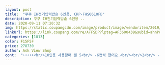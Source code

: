 ```yaml
---
layout: post 
title:  "쿠쿠 IH전기압력밥솥 6인용, CRP-FHS0610FD" 
description: 쿠쿠 IH전기압력밥솥 6인용 ..
date: 2020-09-11 07:20:32 
img: https://static.coupangcdn.com/image/product/image/vendoritem/2019/01/08/4104744157/13c6169c-4960-498e-9480-0c1b56a25a11.jpg 
linkUrl: https://link.coupang.com/re/AFFSDP?lptag=AF3600438&subid=ahnPublicAsk&pageKey=1133846821&itemId=2103125306&vendorItemId=4104744157&traceid=V0-113-32cc53fe430d359d 
categories: [1013] 
color: F15F5F 
price: 278730 
author: Ask View Shop 
cont:  "+++++<br/>10인용 사용할때 쌀 5<br/> -6컵씩 했어요.<br/><br/>2<br/> -3일씩 먹고 그랬는데.<br/>.<br/><br/>4인 가족인데 기존에 10인용 쓰다가 부담스러워서 6인용으로 바꿨더니 딱 맞네요.<br/><br/>6인용이라 내솥이 작아서 매일 밥을 해야겠어요.<br/><br/>감동 감동 ㅜㅜ 감사합니다!<br/>개봉 내솥이랑 뚜껑 분리해서 1차로 오일 사용해서 연마제 닦아 줬는데 아무것도 묻어나오지 않아서 안심.<br/><br/>고압이라 그런지 뚜껑 닫을때 조금 힘줘서 닫아야 하고, 닫을때 내부 공기가 빠지는 소리가 나요.<br/> 고압 기능 때문에 나타나는 증상이니 정상이라고 봐야겠죠?!<br/>고장없이 오래 사용하면 좋겠네요 )<br/>고화력이라 그런가요? 아랫쪽은 눌은밥이 되어있네요 ㅋ<br/>구매몇일댓읍니다 다른구매자분들께 조그만한도움이돼드려려구 사용 몇일후 후기남깁니다 일단배송은말할거없이 로켓이니빠르구요 예전에쿠첸밥솥을사용햇는데 수명이다되서 이번엔쿠쿠상품으로 구매해밧어요 역시 잘선택햇네요 이미지깔끔하고 음성엄청쎄련데게 듣기좋고요 밥맛최고예요 반질반질윤기돕니다 밥물만잘맞추면 진짜로밥잘되네요 ㅎ 자동세척 두번하고 밥졋어요 아무냄새도안납니다  울식구4인가족인데 6인용 이재품이딱입니다 넘만족합니다 ^<br/>그냥 백미로 밥하니까 눌은밥 안됐어요 ㅋㅋㅋ<br/>그래도 원터치 버튼식 분리보다는 다이얼 잠금이 더 밀폐력이 높을테니 고압 때문에 어쩔수 없는 디자인이지 않을까 생각되네요.<br/><br/>그래서 급하게 로켓으로 주문.<br/><br/>그리고 계속 비교하는게 미안하지만 x첸은 취사 작동시 팬 돌아가는 소리가 엄청 컸는데, 쿠쿠는 정말 조용하네요.<br/><br/>그리고 바로 저녁밥 짓기 해봄.<br/><br/>기능은 생각보다 간단하게 조작 가능하고, 음성안내가 친절하게 잘 나와요.<br/><br/>기능이 있어도 쓸줄모르니 이것 참 ㅋㅋㅋㅋㅋ<br/>기존에 쓰던 x첸은 음성 끄는게 없어서 디게 시끄러웠거든요.<br/><br/>다시 한 번 더 돌렸어요.<br/><br/>디자인 깔끔하고 좋고<br/>로켓와우 새벽배송인데 밤 11시 몇분에 배송해주셔서<br/>물론 나중에 익숙해지면 음성 안내가 귀찮고 시끄럽겠지만, 음성 볼륨 조절도 가능하고 끄기도 가능하니 좋아요.<br/><br/>박스에 손상된 부분도 없고 제품도 안전하게 도착, 감사해요 쿠팡맨.<br/><br/>받아서 자동세척 두 번 돌렸어요.<br/><br/>밥 맛도 괜찮았고 전반적으로 만족합니다.<br/><br/>밥솥은 한두해, 가끔 쓰는게 아니라 매일매일, 몇년을 사용하는 제품이니 가족에 건강이나 내구도, AS 등도 다 따지게 되는데,전체적으로 만족해요.<br/><br/>밥을 지어먹으면 될 것 같아요.<br/><br/>배송 박스는 별도 추가 포장 없이 제품 자체 박스로 왔어요.<br/><br/>백미도 고화력이 있고 그냥 백미가 있어서<br/>사용몇개월댓읍니다 아주좋은상품 잘사용하고잇읍니다 선스쟁이재품입니다 자동세척할시간되니 알려주네요 ㅎ 밥맛짱^^<br/>색상이 딱 마음에 드는게 없어 거의 2시간 동안 비교하고 고민하다 결정했는데, 제품 도착 후 박스 열어보니 마음에 드네요.<br/><br/>세식구 기준으로 쌀 4컵 반 해서 밥을 하니까<br/>세척 후 전원 연결하고 자동세척 모드 사용해서 물 갈아주고 2번 돌렸어요.<br/><br/>신혼때 사서 그동안 쓰던 x첸 밥솥이 드디어 고장 났거든요.<br/><br/>어제 자정쯤 주문해서 오늘 오후 3시쯤 받았어요.<br/><br/>여러가지 기능이 있지만, 밥솥은 역시 밥이 잘되어야죠.<br/><br/>역시 저의 사용미숙으로 눌은밥을 한거였어요 ㅋㅋ<br/>열심히 이것저것 사용해서 익혀야 겠어요 )<br/>요즘 잡곡밥에 꽂혔는데, 기존엔 잡곡 때문에 밥이 퍽퍽한 느낌이었지만, 새 밥솥은 고슬고슬한 느낌으로 밥이 참 잘되었다는게 느껴져요.<br/> 조금 먹어보니 밥맛도 괜찮아요.<br/> 밥솥 바꾼걸로 밥맛이 바뀌니 좋아요.<br/><br/>요즘꺼는 뭐든 다 되서 좋고 편해요 ㅋㅋㅋ<br/>음성기능을 싫어하는데 껐다 켰다 할 수 있어서 좋네요.<br/><br/>이것저것 눌러봤어야 하는데ㅜㅜ<br/>작은 용량으로 바꾸고 싶어서 구매했어요.<br/><br/>잡곡도 고화력이 있고 그냥 잡곡이 있네요ㅠㅠ<br/>저희집은 통상적으로 쌀 3<br/> -4컵 정도로해서<br/>제가 아직 사용이 미숙해서 그런것일 수도 있어요 ㅋㅋㅋ<br/>조만간 백미취사를 한 번 해봐야겠어요.<br/><br/>주위에서 다들 쿠쿠 밥솥이 좋다는 의견이 많아서 찾아보니, x첸과 다른 중요한 포인트가 있었네요.<br/><br/>취사 후나 보온중에 뜨거워진 상태에선 뜨거우니 분리할 때 조심해야 겠어요.<br/><br/>취서나 보온을 누르면 전원이 부족한 것 같은 전원 떨림 현상이 나면서 계속 전원이 떨어지는 증상이었는데, A/S 기간도 지나서 셀프 분해로 고쳐보려다 완전히 망가졌음.<br/><br/>쿠쿠 10인용 밥솥 사용하고 있었고 고장은 안났는데<br/>팬 돌아가는 소리도 없고 조용함.<br/> 하긴 오래된 제품과 비교한거니 차이가 많이 나겠지만 만족스러워요.<br/><br/>하루 두끼 먹으면 없겠네요.<br/><br/>한 번 돌리고 밥 솥 열 좀 식으면<br/>한가지 단점으론... <br/>.<br/>안쪽 뚜껑 분리가 원터치가 아니예요.<br/> 아래쪽 다이얼 잠금을 돌려야해요.<br/><br/>화살표 방향 눌러서 잡곡 선택하니까 고화력 같이뜨고<br/>" 
---
```

